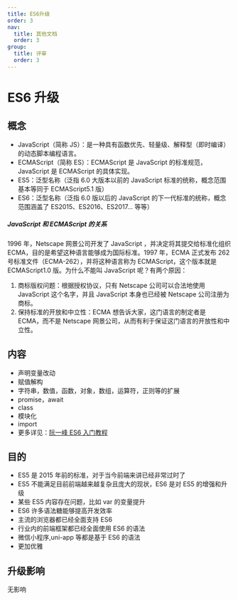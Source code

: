 ```yaml
---
title: ES6升级
order: 3
nav:
  title: 其他文档
  order: 3
group:
  title: 评审
  order: 3
---
```


# ES6 升级

## 概念

- JavaScript（简称 JS）：是一种具有函数优先、轻量级、解释型（即时编译）的动态脚本编程语言。
- ECMAScript（简称 ES）：ECMAScript 是 JavaScript 的标准规范， JavaScript 是 ECMAScript 的具体实现。
- ES5：泛型名称（泛指 6.0 大版本以前的 JavaScript 标准的统称，概念范围基本等同于 ECMAScript5.1 版）
- ES6：泛型名称（泛指 6.0 版以后的 JavaScript 的下一代标准的统称，概念范围涵盖了 ES2015、ES2016、ES2017... 等等）

##### JavaScript 和 ECMAScript 的关系

1996 年，Netscape 网景公司开发了 JavaScript ，并决定将其提交给标准化组织 ECMA，目的是希望这种语言能够成为国际标准。1997 年，ECMA 正式发布 262 号标准文件（ECMA-262），并将这种语言称为 ECMAScript，这个版本就是 ECMAScript1.0 版。为什么不能叫 JavaScript 呢？有两个原因：

1. 商标版权问题：根据授权协议，只有 Netscape 公司可以合法地使用 JavaScript 这个名字，并且 JavaScript 本身也已经被 Netscape 公司注册为商标。
2. 保持标准的开放和中立性：ECMA 想告诉大家，这门语言的制定者是 ECMA，而不是 Netscape 网景公司，从而有利于保证这门语言的开放性和中立性。

## 内容

- 声明变量改动
- 赋值解构
- 字符串，数值，函数，对象，数组，运算符，正则等的扩展
- promise，await
- class
- 模块化
- import
- 更多详见：[阮一峰 ES6 入门教程](https://es6.ruanyifeng.com/)

## 目的

- ES5 是 2015 年前的标准，对于当今前端来讲已经非常过时了
- ES5 不能满足目前前端越来越复杂且庞大的现状，ES6 是对 ES5 的增强和升级
- 某些 ES5 内容存在问题，比如 var 的变量提升
- ES6 许多语法糖能够提高开发效率
- 主流的浏览器都已经全面支持 ES6
- 行业内的前端框架都已经全面使用 ES6 的语法
- 微信小程序,uni-app 等都是基于 ES6 的语法
- 更加优雅

## 升级影响

无影响
